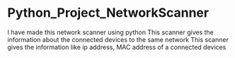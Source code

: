 # Python_Project_NetworkScanner

I have made this network scanner using python 
This scanner gives the information about the connected devices to the same network
This scanner gives the information like ip address, MAC address of a connected devices
